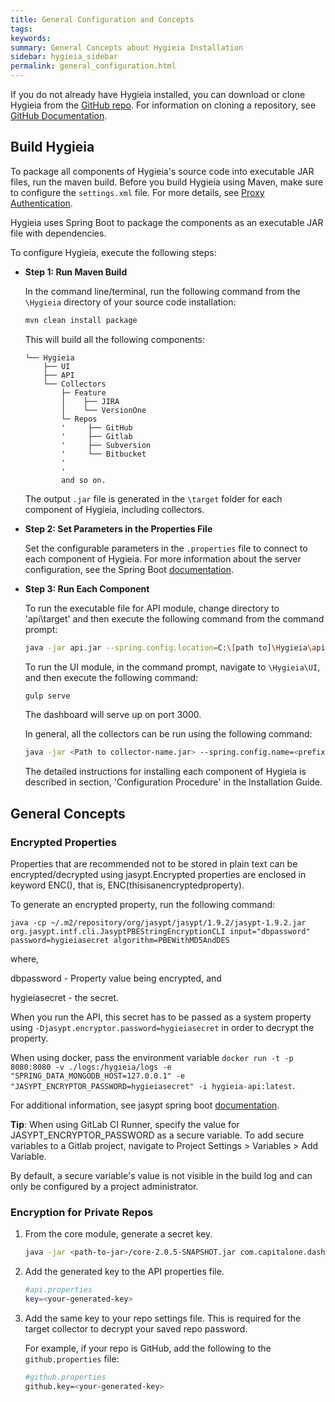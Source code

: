 ```yaml
---
title: General Configuration and Concepts
tags:
keywords:
summary: General Concepts about Hygieia Installation
sidebar: hygieia_sidebar
permalink: general_configuration.html
---
```


If you do not already have Hygieia installed, you can download or clone Hygieia from the [GitHub repo](https://github.com/capitalone/Hygieia). For information on cloning a repository, see [GitHub Documentation](https://help.github.com/articles/cloning-a-repository/).
 
## Build Hygieia

To package all components of Hygieia's source code into executable JAR files, run the maven build. Before you build Hygieia using Maven, make sure to configure the `settings.xml` file. For more details, see [Proxy Authentication](proxyauthentication.md). 

Hygieia uses Spring Boot to package the components as an executable JAR file with dependencies. 

To configure Hygieia, execute the following steps:

*	**Step 1: Run Maven Build**

	In the command line/terminal, run the following command from the `\Hygieia` directory of your source code installation:
	 
	```bash
	mvn clean install package
	```

	This will build all the following components:

	~~~
	└── Hygieia
		├── UI
		├── API
		└── Collectors
			├─ Feature
			│    ├── JIRA
			│    └── VersionOne
			└─ Repos
			'     ├── GitHub
			'     ├── Gitlab
			'     ├── Subversion 
			'     └── Bitbucket
			'
			'
			and so on. 		   
	~~~

	The output `.jar` file is generated in the `\target` folder for each component of Hygieia, including collectors.

*	**Step 2: Set Parameters in the Properties File**
	
	Set the configurable parameters in the `.properties` file to connect to each component of Hygieia. For more information about the server configuration, see the Spring Boot [documentation](http://docs.spring.io/spring-boot/docs/current-SNAPSHOT/reference/htmlsingle/#boot-features-external-config-application-property-files).

*	**Step 3: Run Each Component**

	To run the executable file for API module, change directory to 'api\target' and then execute the following command from the command prompt:

	```bash
	java -jar api.jar --spring.config.location=C:\[path to]\Hygieia\api\dashboard.properties -Djasypt.encryptor.password=hygieiasecret
	```
	
	To run the UI module, in the command prompt, navigate to `\Hygieia\UI`, and then execute the following command:

	```bash
	gulp serve
	```
	
	The dashboard will serve up on port 3000.
	
	In general, all the collectors can be run using the following command:
	
	```bash
	java -jar <Path to collector-name.jar> --spring.config.name=<prefix for properties> --spring.config.location=<path to properties file location>
	```
	
	The detailed instructions for installing each component of Hygieia is described in section, 'Configuration Procedure' in the Installation Guide.
	
## General Concepts

### Encrypted Properties

Properties that are recommended not to be stored in plain text can be encrypted/decrypted using jasypt.Encrypted properties are enclosed in keyword ENC(), that is, ENC(thisisanencryptedproperty).

To generate an encrypted property, run the following command:

```
java -cp ~/.m2/repository/org/jasypt/jasypt/1.9.2/jasypt-1.9.2.jar  org.jasypt.intf.cli.JasyptPBEStringEncryptionCLI input="dbpassword" password=hygieiasecret algorithm=PBEWithMD5AndDES
```

where,

dbpassword - Property value being encrypted, and 

hygieiasecret - the secret. 

When you run the API, this secret has to be passed as a system property using `-Djasypt.encryptor.password=hygieiasecret` in order to decrypt the property.

When using docker, pass the environment variable `docker run -t -p 8080:8080 -v ./logs:/hygieia/logs -e "SPRING_DATA_MONGODB_HOST=127.0.0.1" -e "JASYPT_ENCRYPTOR_PASSWORD=hygieiasecret" -i hygieia-api:latest`.

For additional information, see jasypt spring boot [documentation](https://github.com/ulisesbocchio/jasypt-spring-boot/blob/master/README.md).

**Tip**: When using GitLab CI Runner, specify the value for JASYPT_ENCRYPTOR_PASSWORD as a secure variable. To add secure variables to a Gitlab project, navigate to Project Settings > Variables > Add Variable. 

By default, a secure variable's value is not visible in the build log and can only be configured by a project administrator.

### Encryption for Private Repos

1. From the core module, generate a secret key.

   ```bash
   java -jar <path-to-jar>/core-2.0.5-SNAPSHOT.jar com.capitalone.dashboard.util.Encryption
   ```

2. Add the generated key to the API properties file.

   ```bash
   #api.properties
   key=<your-generated-key>
   ```

3. Add the same key to your repo settings file. This is required for the target collector to decrypt your saved repo password.

   For example, if your repo is GitHub, add the following to the `github.properties` file:

   ```bash
   #github.properties
   github.key=<your-generated-key>
   ```
